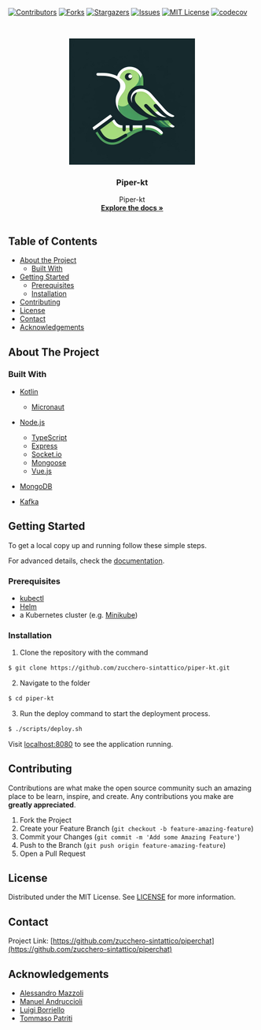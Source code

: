 [![Contributors][contributors-shield]][contributors-url]
[![Forks][forks-shield]][forks-url]
[![Stargazers][stars-shield]][stars-url]
[![Issues][issues-shield]][issues-url]
[![MIT License][license-shield]][license-url]
[![codecov](https://codecov.io/gh/zucchero-sintattico/piper-kt/graph/badge.svg?token=FIB2EZSW28)](https://codecov.io/gh/zucchero-sintattico/piper-kt)

<!-- PROJECT LOGO -->
<br />
<p align="center">
  <a href="https://github.com/zucchero-sintattico/piperchat">
    <img src="./logo.jpeg" alt="Logo" width="256" height="256" />
  </a>

  <h3 align="center">Piper-kt</h3>

  <p align="center">
    Piper-kt
    <br />
    <a href="https://github.com/zucchero-sintattico/piperchat"><strong>Explore the docs »</strong></a>
    <br />
    <br />
  </p>
</p>

<!-- TABLE OF CONTENTS -->

## Table of Contents

- [About the Project](#about-the-project)
  - [Built With](#built-with)
- [Getting Started](#getting-started)
  - [Prerequisites](#prerequisites)
  - [Installation](#installation)
- [Contributing](#contributing)
- [License](#license)
- [Contact](#contact)
- [Acknowledgements](#acknowledgements)

<!-- ABOUT THE PROJECT -->

## About The Project

### Built With

- [Kotlin](https://kotlinlang.org/)
  - [Micronaut](https://micronaut.io/)

- [Node.js](https://nodejs.org/en/)
  - [TypeScript](https://www.typescriptlang.org/)
  - [Express](https://expressjs.com/)
  - [Socket.io](https://socket.io/)
  - [Mongoose](https://mongoosejs.com/)
  - [Vue.js](https://vuejs.org/)

- [MongoDB](https://www.mongodb.com/)
- [Kafka](https://kafka.apache.org/)

<!-- GETTING STARTED -->

## Getting Started

To get a local copy up and running follow these simple steps.

For advanced details, check the [documentation](https://zucchero-sintattico.github.io/piper-kt/report/).

### Prerequisites

- [kubectl](https://kubernetes.io/docs/tasks/tools/)
- [Helm](https://helm.sh)
- a Kubernetes cluster (e.g. [Minikube](https://minikube.sigs.k8s.io/docs/))

### Installation

1. Clone the repository with the command

```bash
$ git clone https://github.com/zucchero-sintattico/piper-kt.git
```

2. Navigate to the folder

```bash
$ cd piper-kt
```

3. Run the deploy command to start the deployment process.

```bash
$ ./scripts/deploy.sh
```

Visit [localhost:8080](http://localhost:8080) to see the application running.

<!-- CONTRIBUTING -->

## Contributing

Contributions are what make the open source community such an amazing place to be learn, inspire, and create. Any contributions you make are **greatly appreciated**.

1. Fork the Project
2. Create your Feature Branch (`git checkout -b feature-amazing-feature`)
3. Commit your Changes (`git commit -m 'Add some Amazing Feature'`)
4. Push to the Branch (`git push origin feature-amazing-feature`)
5. Open a Pull Request

<!-- LICENSE -->

## License

Distributed under the MIT License. See [LICENSE](https://github.com/zucchero-sintattico/piperchat/blob/main/LICENSE) for more information.

<!-- CONTACT -->

## Contact

Project Link: [https://github.com/zucchero-sintattico/piperchat](https://github.com/zucchero-sintattico/piperchat)

<!-- ACKNOWLEDGEMENTS -->

## Acknowledgements

- [Alessandro Mazzoli](https://www.linkedin.com/in/alessandro-mazzoli-009868140/)
- [Manuel Andruccioli](https://www.linkedin.com/in/manuel-andruccioli-9259a5189/)
- [Luigi Borriello](https://www.linkedin.com/in/luigi-borriello/)
- [Tommaso Patriti](https://www.linkedin.com/in/tommaso-patriti/)

<!-- MARKDOWN LINKS & IMAGES -->
<!-- https://www.markdownguide.org/basic-syntax/#reference-style-links -->

[contributors-shield]: https://img.shields.io/github/contributors/zucchero-sintattico/piperchat.svg?style=flat-square
[contributors-url]: https://github.com/zucchero-sintattico/piper-kt/graphs/contributors
[forks-shield]: https://img.shields.io/github/forks/zucchero-sintattico/piper-kt.svg?style=flat-square
[forks-url]: https://github.com/zucchero-sintattico/piper-kt/network/members
[stars-shield]: https://img.shields.io/github/stars/zucchero-sintattico/piper-kt.svg?style=flat-square
[stars-url]: https://github.com/zucchero-sintattico/piper-kt/stargazers
[issues-shield]: https://img.shields.io/github/issues/zucchero-sintattico/piper-kt.svg?style=flat-square
[issues-url]: https://github.com/zucchero-sintattico/piper-kt/issues
[license-shield]: https://img.shields.io/github/license/zucchero-sintattico/piper-kt.svg?style=flat-square
[license-url]: https://github.com/zucchero-sintattico/piper-kt/blob/master/LICENSE.txt
[product-screenshot]: images/screenshot.png
